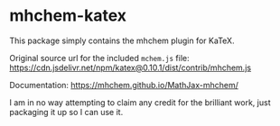 # mhchem-katex

This package simply contains the mhchem plugin for KaTeX.

Original source url for the included `mchem.js` file: https://cdn.jsdelivr.net/npm/katex@0.10.1/dist/contrib/mhchem.js

Documentation: https://mhchem.github.io/MathJax-mhchem/

I am in no way attempting to claim any credit for the brilliant work, just packaging it up so I can use it.
